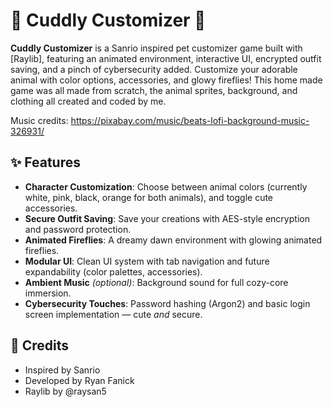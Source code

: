 # 🌟 Cuddly Customizer 🐾

**Cuddly Customizer** is a Sanrio inspired pet customizer game built with [Raylib], featuring an animated environment, interactive UI, encrypted outfit saving, and a pinch of cybersecurity added. Customize your adorable animal with color options, accessories, and glowy fireflies! This home made game was all made from scratch, the animal sprites, background, and clothing all created and coded by me. 

Music credits: https://pixabay.com/music/beats-lofi-background-music-326931/

## ✨ Features

-  **Character Customization**: Choose between animal colors (currently white, pink, black, orange for both animals), and toggle cute accessories.
-  **Secure Outfit Saving**: Save your creations with AES-style encryption and password protection.
- **Animated Fireflies**: A dreamy dawn environment with glowing animated fireflies.
- **Modular UI**: Clean UI system with tab navigation and future expandability (color palettes, accessories).
-  **Ambient Music** *(optional)*: Background sound for full cozy-core immersion.
-  **Cybersecurity Touches**: Password hashing (Argon2) and basic login screen implementation — cute *and* secure.

##  💖 Credits

- Inspired by Sanrio
- Developed by Ryan Fanick
- Raylib by @raysan5 
